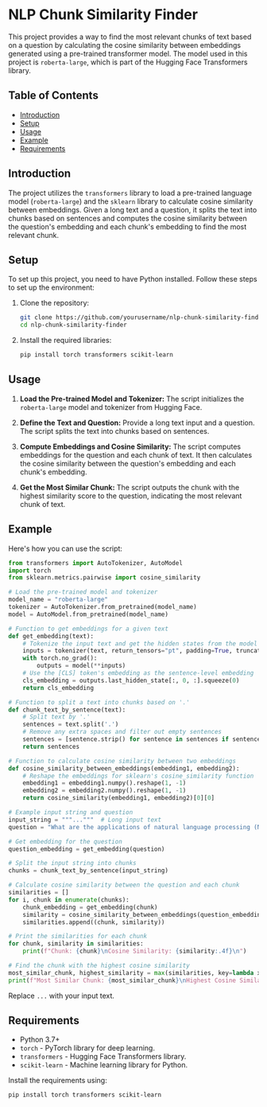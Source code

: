 # NLP Chunk Similarity Finder

This project provides a way to find the most relevant chunks of text based on a question by calculating the cosine similarity between embeddings generated using a pre-trained transformer model. The model used in this project is `roberta-large`, which is part of the Hugging Face Transformers library.

## Table of Contents

- [Introduction](#introduction)
- [Setup](#setup)
- [Usage](#usage)
- [Example](#example)
- [Requirements](#requirements)


## Introduction

The project utilizes the `transformers` library to load a pre-trained language model (`roberta-large`) and the `sklearn` library to calculate cosine similarity between embeddings. Given a long text and a question, it splits the text into chunks based on sentences and computes the cosine similarity between the question's embedding and each chunk's embedding to find the most relevant chunk.

## Setup

To set up this project, you need to have Python installed. Follow these steps to set up the environment:

1. Clone the repository:

    ```bash
    git clone https://github.com/yourusername/nlp-chunk-similarity-finder.git
    cd nlp-chunk-similarity-finder
    ```

2. Install the required libraries:

    ```bash
    pip install torch transformers scikit-learn
    ```

## Usage

1. **Load the Pre-trained Model and Tokenizer:** The script initializes the `roberta-large` model and tokenizer from Hugging Face.

2. **Define the Text and Question:** Provide a long text input and a question. The script splits the text into chunks based on sentences.

3. **Compute Embeddings and Cosine Similarity:** The script computes embeddings for the question and each chunk of text. It then calculates the cosine similarity between the question's embedding and each chunk's embedding.

4. **Get the Most Similar Chunk:** The script outputs the chunk with the highest similarity score to the question, indicating the most relevant chunk of text.

## Example

Here's how you can use the script:

```python
from transformers import AutoTokenizer, AutoModel
import torch
from sklearn.metrics.pairwise import cosine_similarity

# Load the pre-trained model and tokenizer
model_name = "roberta-large"
tokenizer = AutoTokenizer.from_pretrained(model_name)
model = AutoModel.from_pretrained(model_name)

# Function to get embeddings for a given text
def get_embedding(text):
    # Tokenize the input text and get the hidden states from the model
    inputs = tokenizer(text, return_tensors="pt", padding=True, truncation=True)
    with torch.no_grad():
        outputs = model(**inputs)
    # Use the [CLS] token's embedding as the sentence-level embedding
    cls_embedding = outputs.last_hidden_state[:, 0, :].squeeze(0)
    return cls_embedding

# Function to split a text into chunks based on '.'
def chunk_text_by_sentence(text):
    # Split text by '.'
    sentences = text.split('.')
    # Remove any extra spaces and filter out empty sentences
    sentences = [sentence.strip() for sentence in sentences if sentence.strip()]
    return sentences

# Function to calculate cosine similarity between two embeddings
def cosine_similarity_between_embeddings(embedding1, embedding2):
    # Reshape the embeddings for sklearn's cosine_similarity function
    embedding1 = embedding1.numpy().reshape(1, -1)
    embedding2 = embedding2.numpy().reshape(1, -1)
    return cosine_similarity(embedding1, embedding2)[0][0]

# Example input string and question
input_string = """..."""  # Long input text
question = "What are the applications of natural language processing (NLP)?"

# Get embedding for the question
question_embedding = get_embedding(question)

# Split the input string into chunks
chunks = chunk_text_by_sentence(input_string)

# Calculate cosine similarity between the question and each chunk
similarities = []
for i, chunk in enumerate(chunks):
    chunk_embedding = get_embedding(chunk)
    similarity = cosine_similarity_between_embeddings(question_embedding, chunk_embedding)
    similarities.append((chunk, similarity))

# Print the similarities for each chunk
for chunk, similarity in similarities:
    print(f"Chunk: {chunk}\nCosine Similarity: {similarity:.4f}\n")

# Find the chunk with the highest cosine similarity
most_similar_chunk, highest_similarity = max(similarities, key=lambda x: x[1])
print(f"Most Similar Chunk: {most_similar_chunk}\nHighest Cosine Similarity: {highest_similarity:.4f}\n")
```

Replace `...` with your input text.

## Requirements

- Python 3.7+
- `torch` - PyTorch library for deep learning.
- `transformers` - Hugging Face Transformers library.
- `scikit-learn` - Machine learning library for Python.

Install the requirements using:

```bash
pip install torch transformers scikit-learn
```

